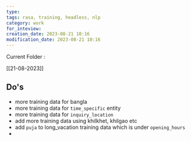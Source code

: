 ```yaml
---
type: 
tags: rasa, training, headless, nlp
category: work
for_inteview: 
creation_date: 2023-08-21 10:16
modification_date: 2023-08-21 10:16
---
```


Current Folder : 




[[21-08-2023]]





## Do's
- more training data for bangla
- more training data for `time_specific` entity
- more training data for `inquiry_location`
- add more training data using khilkhet, khilgao etc 
- add `puja` to long_vacation training data which is under `opening_hours`
- 





